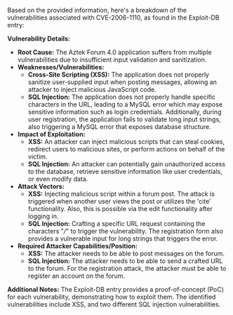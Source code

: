 Based on the provided information, here's a breakdown of the vulnerabilities associated with CVE-2006-1110, as found in the Exploit-DB entry:

**Vulnerability Details:**

*   **Root Cause:** The Aztek Forum 4.0 application suffers from multiple vulnerabilities due to insufficient input validation and sanitization.
*   **Weaknesses/Vulnerabilities:**
    *   **Cross-Site Scripting (XSS):** The application does not properly sanitize user-supplied input when posting messages, allowing an attacker to inject malicious JavaScript code.
    *   **SQL Injection:** The application does not properly handle specific characters in the URL, leading to a MySQL error which may expose sensitive information such as login credentials. Additionally, during user registration, the application fails to validate long input strings, also triggering a MySQL error that exposes database structure.
*   **Impact of Exploitation:**
    *   **XSS:** An attacker can inject malicious scripts that can steal cookies, redirect users to malicious sites, or perform actions on behalf of the victim.
    *   **SQL Injection:**  An attacker can potentially gain unauthorized access to the database, retrieve sensitive information like user credentials, or even modify data.
*   **Attack Vectors:**
    *   **XSS:** Injecting malicious script within a forum post. The attack is triggered when another user views the post or utilizes the 'cite' functionality. Also, this is possible via the edit functionality after logging in.
    *   **SQL Injection:**  Crafting a specific URL request containing the characters "*/*" to trigger the vulnerability. The registration form also provides a vulnerable input for long strings that triggers the error.
*   **Required Attacker Capabilities/Position:**
    *   **XSS:** The attacker needs to be able to post messages on the forum.
    *   **SQL Injection:** The attacker needs to be able to send a crafted URL to the forum. For the registration attack, the attacker must be able to register an account on the forum.

**Additional Notes:**
The Exploit-DB entry provides a proof-of-concept (PoC) for each vulnerability, demonstrating how to exploit them. The identified vulnerabilities include XSS, and two different SQL injection vulnerabilities.